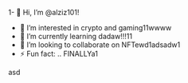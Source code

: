 1- 👋 Hi, I’m @alziz101!
- 👀 I’m interested in crypto and gaming11wwww
- 🌱 I’m currently learning dadaw!!!11
- 💞️ I’m looking to collaborate on NFTewd1adsadw1
- ⚡ Fun fact: .. FINALLYa1
<!---aaaad1
alziz101/alziz101 is a ✨ special ✨ repository be1cause aits `README.md` (this file) appears on your GitHub profile.
You can click the Preview link to take a look at your changes.!
--->asd
